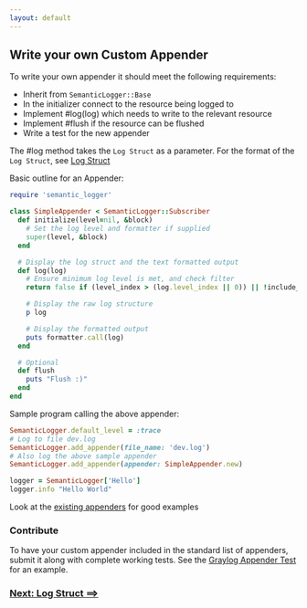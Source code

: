```yaml
---
layout: default
---
```


## Write your own Custom Appender

To write your own appender it should meet the following requirements:

* Inherit from `SemanticLogger::Base`
* In the initializer connect to the resource being logged to
* Implement #log(log) which needs to write to the relevant resource
* Implement #flush if the resource can be flushed
* Write a test for the new appender

The #log method takes the `Log Struct` as a parameter.
For the format of the `Log Struct`, see [Log Struct](log_struct.html)

Basic outline for an Appender:

~~~ruby
require 'semantic_logger'

class SimpleAppender < SemanticLogger::Subscriber
  def initialize(level=nil, &block)
    # Set the log level and formatter if supplied
    super(level, &block)
  end

  # Display the log struct and the text formatted output
  def log(log)
    # Ensure minimum log level is met, and check filter
    return false if (level_index > (log.level_index || 0)) || !include_message?(log)

    # Display the raw log structure
    p log

    # Display the formatted output
    puts formatter.call(log)
  end

  # Optional
  def flush
    puts "Flush :)"
  end
end
~~~

Sample program calling the above appender:

~~~ruby
SemanticLogger.default_level = :trace
# Log to file dev.log
SemanticLogger.add_appender(file_name: 'dev.log')
# Also log the above sample appender
SemanticLogger.add_appender(appender: SimpleAppender.new)

logger = SemanticLogger['Hello']
logger.info "Hello World"
~~~

Look at the [existing appenders](https://github.com/rocketjob/semantic_logger/tree/master/lib/semantic_logger/appender) for good examples

### Contribute

To have your custom appender included in the standard list of appenders, submit it along
with complete working tests.
See the [Graylog Appender Test](https://github.com/rocketjob/semantic_logger/blob/master/test/appender/graylog_test.rb) for an example.

### [Next: Log Struct ==>](log_struct.html)
